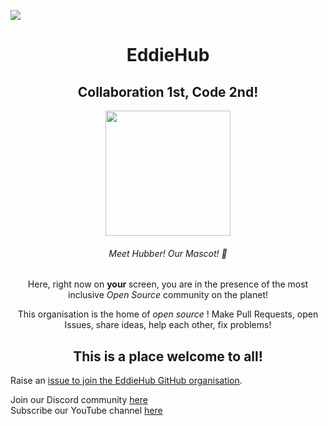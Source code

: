 <a href="https://hacktoberfest.digitalocean.com/"><img src="https://readme-typing-svg.herokuapp.com?vCenter=true&multiline=true&width=500&height=80&lines=%F0%9F%8E%8A+Hacktoberfest%2C+at+EddieHub!;Checkout+Our+Repos!%F0%9F%8E%8A" /></a>
<h1 align="center">EddieHub</h1>

<h2 align="center">Collaboration 1st, Code 2nd! </h2>
<p align="center">
    <img src="https://github.com/EddieHubCommunity.png" height="200" />
</p>

<div align=center>
    
<h6> Meet Hubber! Our Mascot! 🤝 </h6>

<p> Here, right now on <b> your </b> screen, you are in the presence of the most inclusive <i> Open Source </i> community on the planet! </p>

<p> This organisation is the home of <i> open source </i> ! Make Pull Requests, open Issues, share ideas, help each other, fix problems! </p>

<h2> This is a place welcome to all! </h2>

</div>


Raise an [issue to join the EddieHub GitHub organisation](https://github.com/EddieHubCommunity/support/issues/new?assignees=&labels=invite+me+to+the+organisation&template=invitation.yml&title=Please+invite+me+to+the+GitHub+Community+Organization).

Join our Discord community [here](http://discord.eddiehub.org)   
Subscribe our YouTube channel [here](https://www.youtube.com/user/eddiejaoude)
